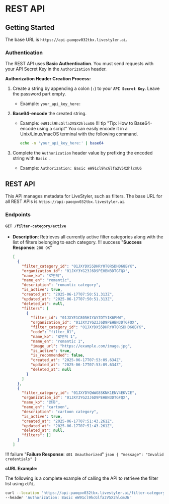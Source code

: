 # REST API

## Getting Started
The base URL is `https://api-paoqov032tbx.livestyler.ai`.

### **Authentication**

The REST API uses **Basic Authentication**. You must send requests with your API Secret Key in the `Authorization` header.

**Authorization Header Creation Process:**

1.  Create a string by appending a colon (`:`) to your **`API Secret Key`**. Leave the password part empty.
    -   Example: `your_api_key_here:`

2.  **Base64-encode** the created string.
    -   Example: `eW91cl9hcGlfa2V5X2hlcmU6`
    !!! tip "Tip: How to Base64-encode using a script"
        You can easily encode it in a Unix/Linux/macOS terminal with the following command.
        ```bash
        echo -n 'your_api_key_here:' | base64
        ```

3.  Complete the `Authorization` header value by prefixing the encoded string with `Basic `.
    -   Example: `Authorization: Basic eW91cl9hcGlfa2V5X2hlcmU6`

## **REST API**

This API manages metadata for LiveStyler, such as filters. The base URL for all REST APIs is `https://api-paoqov032tbx.livestyler.ai`.

### **Endpoints**

#### `GET /filter-category/active`

- **Description**: Retrieves all currently active filter categories along with the list of filters belonging to each category.
!!! success "**Success Response**: `200 OK`"
    ```json
    [
      {
        "filter_category_id": "01JXYDX55DHRY0T0RSDH068BYK",
        "organization_id": "01JXY3YG23J6D9PEHBN3DTGFQX",
        "name_ko": "로맨틱",
        "name_en": "romantic",
        "description": "romantic category",
        "is_active": true,
        "created_at": "2025-06-17T07:50:51.313Z",
        "updated_at": "2025-06-17T07:50:51.313Z",
        "deleted_at": null,
        "filters": [
          {
            "filter_id": "01JXYE1C805H1YAY7DTY1K6PHW",
            "organization_id": "01JXY3YG23J6D9PEHBN3DTGFQX",
            "filter_category_id": "01JXYDX55DHRY0T0RSDH068BYK",
            "code": "filter_01",
            "name_ko": "로맨틱 1",
            "name_en": "romantic 1",
            "image_url": "https://example.com/image.jpg",
            "is_active": true,
            "is_recommended": false,
            "created_at": "2025-06-17T07:53:09.634Z",
            "updated_at": "2025-06-17T07:53:09.634Z",
            "deleted_at": null
          }
        ]
      },
      {
        "filter_category_id": "01JXYDYQWWG8SKNK1ENV4EKVCE",
        "organization_id": "01JXY3YG23J6D9PEHBN3DTGFQX",
        "name_ko": "만화",
        "name_en": "cartoon",
        "description": "cartoon category",
        "is_active": true,
        "created_at": "2025-06-17T07:51:43.261Z",
        "updated_at": "2025-06-17T07:51:43.261Z",
        "deleted_at": null,
        "filters": []
      }
    ]
    ```
!!! failure "**Failure Response**: `401 Unauthorized`"
    ```json
    {
      "message": "Invalid credentials"
    }
    ```
    
**cURL Example:**

The following is a complete example of calling the API to retrieve the filter list using `cURL`.

```bash
curl --location 'https://api-paoqov032tbx.livestyler.ai/filter-category/active' \
--header 'Authorization: Basic eW91cl9hcGlfa2V5X2hlcmU6'
``` 